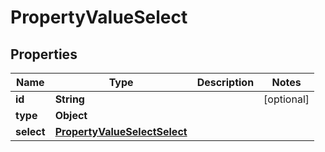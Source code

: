 

# PropertyValueSelect


## Properties

| Name | Type | Description | Notes |
|------------ | ------------- | ------------- | -------------|
|**id** | **String** |  |  [optional] |
|**type** | **Object** |  |  |
|**select** | [**PropertyValueSelectSelect**](PropertyValueSelectSelect.md) |  |  |



